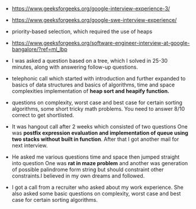 - https://www.geeksforgeeks.org/google-interview-experience-3/
- https://www.geeksforgeeks.org/google-swe-interview-experience/
- priority-based selection, which required the use of heaps
- https://www.geeksforgeeks.org/software-engineer-interview-at-google-bangalore/?ref=ml_lbp
- I was asked a question based on a tree, which I solved in 25-30 minutes, along with answering follow-up questions.
-  telephonic call which started with introduction and further expanded to basics of data structures and basics of algorithms, time and space complexities implementation of **heap sort and heapify function.**
-  questions on complexity, worst case and best case for certain sorting algorithms, some short tricky math problems. You need to answer 8/10 correct to get shortlisted.

-  It was hangout call after 2 weeks which consisted of two questions
One was **postfix expression evaluation and implementation of queue using two stacks without built in function**. After that I got another mail for next interview.

- He asked me various questions time and space then jumped straight into question
One was **rat in maze problem** and another was generation of possible palindrome form string but should constraint other constraints.I believed in my own dreams and followed.

-  I got a call from a recruiter who asked about my work experience. She also asked some basic questions on complexity, worst case and best case for certain sorting algorithms.
